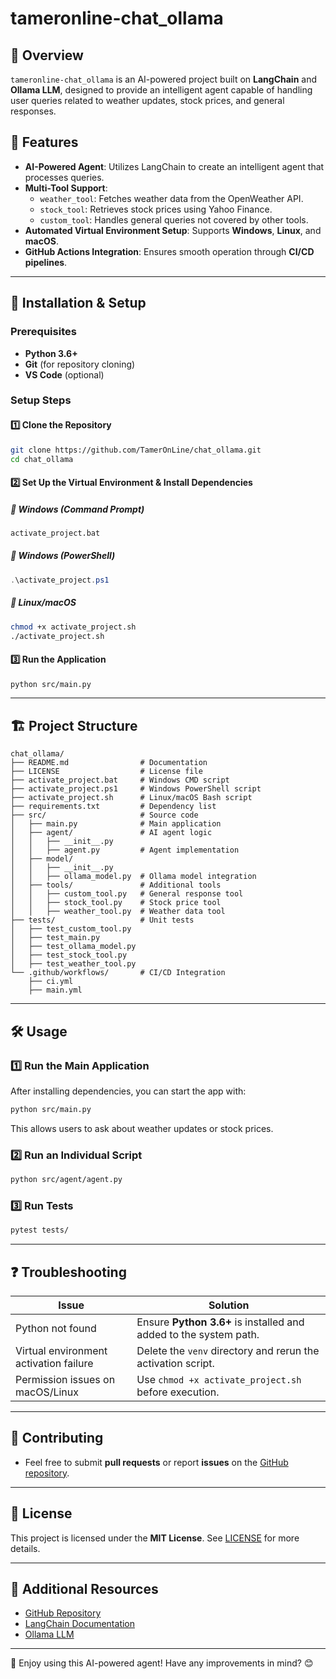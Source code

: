 # **tameronline-chat_ollama**

## 📝 **Overview**
`tameronline-chat_ollama` is an AI-powered project built on **LangChain** and **Ollama LLM**, designed to provide an intelligent agent capable of handling user queries related to weather updates, stock prices, and general responses.

## 🚀 **Features**
- **AI-Powered Agent**: Utilizes LangChain to create an intelligent agent that processes queries.
- **Multi-Tool Support**:
  - `weather_tool`: Fetches weather data from the OpenWeather API.
  - `stock_tool`: Retrieves stock prices using Yahoo Finance.
  - `custom_tool`: Handles general queries not covered by other tools.
- **Automated Virtual Environment Setup**: Supports **Windows**, **Linux**, and **macOS**.
- **GitHub Actions Integration**: Ensures smooth operation through **CI/CD pipelines**.

---

## 🔧 **Installation & Setup**

### **Prerequisites**
- **Python 3.6+**
- **Git** (for repository cloning)
- **VS Code** (optional)

### **Setup Steps**
#### 1️⃣ **Clone the Repository**
```bash
git clone https://github.com/TamerOnLine/chat_ollama.git
cd chat_ollama
```

#### 2️⃣ **Set Up the Virtual Environment & Install Dependencies**
##### 🔹 **Windows (Command Prompt)**
```cmd
activate_project.bat
```
##### 🔹 **Windows (PowerShell)**
```powershell
.\activate_project.ps1
```
##### 🔹 **Linux/macOS**
```bash
chmod +x activate_project.sh
./activate_project.sh
```

#### 3️⃣ **Run the Application**
```bash
python src/main.py
```

---

## 🏗 **Project Structure**
```
chat_ollama/
├── README.md                # Documentation
├── LICENSE                  # License file
├── activate_project.bat     # Windows CMD script
├── activate_project.ps1     # Windows PowerShell script
├── activate_project.sh      # Linux/macOS Bash script
├── requirements.txt         # Dependency list
├── src/                     # Source code
│   ├── main.py              # Main application
│   ├── agent/               # AI agent logic
│   │   ├── __init__.py
│   │   ├── agent.py         # Agent implementation
│   ├── model/
│   │   ├── __init__.py
│   │   ├── ollama_model.py  # Ollama model integration
│   ├── tools/               # Additional tools
│   │   ├── custom_tool.py   # General response tool
│   │   ├── stock_tool.py    # Stock price tool
│   │   ├── weather_tool.py  # Weather data tool
├── tests/                   # Unit tests
│   ├── test_custom_tool.py
│   ├── test_main.py
│   ├── test_ollama_model.py
│   ├── test_stock_tool.py
│   ├── test_weather_tool.py
└── .github/workflows/       # CI/CD Integration
    ├── ci.yml
    ├── main.yml
```

---

## 🛠 **Usage**
### **1️⃣ Run the Main Application**
After installing dependencies, you can start the app with:
```bash
python src/main.py
```
This allows users to ask about weather updates or stock prices.

### **2️⃣ Run an Individual Script**
```bash
python src/agent/agent.py
```

### **3️⃣ Run Tests**
```bash
pytest tests/
```

---

## ❓ **Troubleshooting**
| Issue | Solution |
|---------|---------|
| Python not found | Ensure **Python 3.6+** is installed and added to the system path. |
| Virtual environment activation failure | Delete the `venv` directory and rerun the activation script. |
| Permission issues on macOS/Linux | Use `chmod +x activate_project.sh` before execution. |

---

## 🤝 **Contributing**
- Feel free to submit **pull requests** or report **issues** on the [GitHub repository](https://github.com/TamerOnLine/chat_ollama).

---

## 📄 **License**
This project is licensed under the **MIT License**. See [LICENSE](LICENSE) for more details.

---

## 🔗 **Additional Resources**
- [GitHub Repository](https://github.com/TamerOnLine/chat_ollama)
- [LangChain Documentation](https://python.langchain.com)
- [Ollama LLM](https://ollama.com)

---

🚀 Enjoy using this AI-powered agent! Have any improvements in mind? 😊

